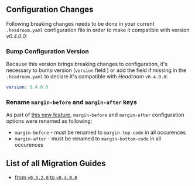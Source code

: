 
## Configuration Changes
Following breaking changes needs to be done in your current `.headroom.yaml` configuration file in order to make it compatible with version _v0.4.0.0_:

### Bump Configuration Version
Because this version brings breaking changes to configuration, it's necessary to bump version (`version` field ) or add the field if missing in the `.headroom.yaml` to declare it's compatible with _Headroom_ `v0.4.0.0`:

```yaml
version: 0.4.0.0
```

### Rename `margin-before` and `margin-after` keys
As part of [this new feature][github/issueP/58], `margin-before` and `margin-after` configuration options were renamed as following:

- `margin-before` - must be renamed to `margin-top-code` in all occurences
- `margin-after` - must be renamed to `margin-bottom-code` in all occurences


[doc:v0.3.2.0]: https://doc.norcane.com/headroom/v0.3.2.0/
[github/issueP/58]: https://github.com/vaclavsvejcar/headroom/issues/58

## List of all Migration Guides

- [from `v0.3.2.0` to `v0.4.0.0`][v0320-v0400]


[v0320-v0400]: https://doc.norcane.com/headroom/v0.4.0.0/migration-guide